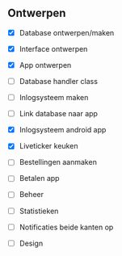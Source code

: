 Ontwerpen
---
- [x] Database ontwerpen/maken
- [x] Interface ontwerpen
- [x] App ontwerpen

- [ ] Database handler class
- [ ] Inlogsysteem maken
- [ ] Link database naar app
- [x] Inlogsysteem android app
- [x] Liveticker keuken
- [ ] Bestellingen aanmaken
- [ ] Betalen app

- [ ] Beheer
- [ ] Statistieken
- [ ] Notificaties beide kanten op
- [ ] Design
